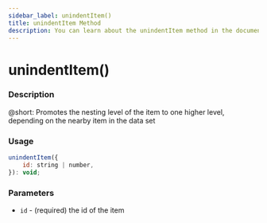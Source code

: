 ```yaml
---
sidebar_label: unindentItem()
title: unindentItem Method
description: You can learn about the unindentItem method in the documentation of the DHTMLX JavaScript To Do List library. Browse developer guides and API reference, try out code examples and live demos, and download a free 30-day evaluation version of DHTMLX To Do List.
---
```


# unindentItem()

### Description

@short: Promotes the nesting level of the item to one higher level, depending on the nearby item in the data set

### Usage

~~~js
unindentItem({
    id: string | number,
}): void;
~~~

### Parameters

- `id` - (required) the id of the item